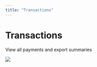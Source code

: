 ```yaml
---
title: "Transactions"
---
```


# Transactions

View all payments and export summaries

![](/images/screenshots/org-transactions.png)
